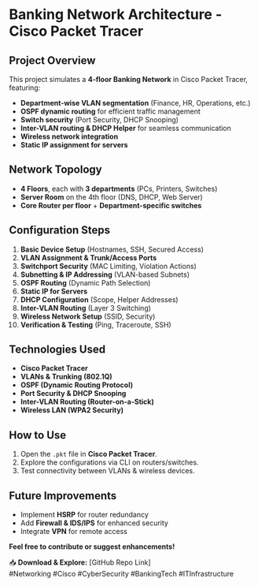 # Banking Network Architecture - Cisco Packet Tracer  

## **Project Overview**  
This project simulates a **4-floor Banking Network** in Cisco Packet Tracer, featuring:  
- **Department-wise VLAN segmentation** (Finance, HR, Operations, etc.)  
- **OSPF dynamic routing** for efficient traffic management  
- **Switch security** (Port Security, DHCP Snooping)  
- **Inter-VLAN routing & DHCP Helper** for seamless communication  
- **Wireless network integration**  
- **Static IP assignment for servers**  

## **Network Topology**  
- **4 Floors**, each with **3 departments** (PCs, Printers, Switches)  
- **Server Room** on the 4th floor (DNS, DHCP, Web Server)  
- **Core Router per floor** + **Department-specific switches**  

## **Configuration Steps**  
1. **Basic Device Setup** (Hostnames, SSH, Secured Access)  
2. **VLAN Assignment & Trunk/Access Ports**  
3. **Switchport Security** (MAC Limiting, Violation Actions)  
4. **Subnetting & IP Addressing** (VLAN-based Subnets)  
5. **OSPF Routing** (Dynamic Path Selection)  
6. **Static IP for Servers**  
7. **DHCP Configuration** (Scope, Helper Addresses)  
8. **Inter-VLAN Routing** (Layer 3 Switching)  
9. **Wireless Network Setup** (SSID, Security)  
10. **Verification & Testing** (Ping, Traceroute, SSH)  

## **Technologies Used**  
- **Cisco Packet Tracer**  
- **VLANs & Trunking (802.1Q)**  
- **OSPF (Dynamic Routing Protocol)**  
- **Port Security & DHCP Snooping**  
- **Inter-VLAN Routing (Router-on-a-Stick)**  
- **Wireless LAN (WPA2 Security)**  

## **How to Use**  
1. Open the `.pkt` file in **Cisco Packet Tracer**.  
2. Explore the configurations via CLI on routers/switches.  
3. Test connectivity between VLANs & wireless devices.  

## **Future Improvements**  
- Implement **HSRP** for router redundancy  
- Add **Firewall & IDS/IPS** for enhanced security  
- Integrate **VPN** for remote access  

**Feel free to contribute or suggest enhancements!**  

📥 **Download & Explore:** [GitHub Repo Link]  
#Networking #Cisco #CyberSecurity #BankingTech #ITInfrastructure  
